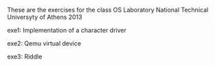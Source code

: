 These are the exercises for the class OS Laboratory 
National Technical Universyty of Athens 2013

exe1: Implementation of a character driver

exe2: Qemu virtual device

exe3: Riddle
